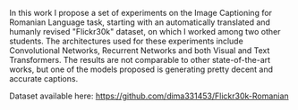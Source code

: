 In this work I propose a set of experiments on the Image Captioning for Romanian Language task, starting with an automatically translated and humanly revised "Flickr30k" dataset, on which I worked among two other students. The architectures used for these experiments include Convolutional Networks, Recurrent Networks and both Visual and Text Transformers. The results are not comparable to other state-of-the-art works, but one of the models proposed is generating pretty decent and accurate captions.

Dataset available here:
https://github.com/dima331453/Flickr30k-Romanian